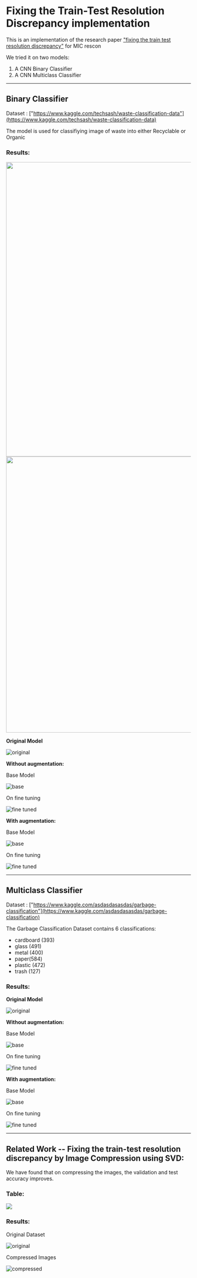# Fixing the Train-Test Resolution Discrepancy implementation
This is an implementation of the research paper ["fixing the train test resolution discrepancy"](https://arxiv.org/pdf/1906.06423.pdf) for MIC rescon

We tried it on two models:
1. A CNN Binary Classifier
2. A CNN Multiclass Classifier

<hr>

## Binary Classifier

Dataset : ["https://www.kaggle.com/techsash/waste-classification-data"](https://www.kaggle.com/techsash/waste-classification-data)

The model is used for classifiying image of waste into either Recyclable or Organic

### Results:
<img src="https://github.com/GAmuzak/fixing-train-test-resolution-discrepancy-implementation/blob/main/Binary%20Classification-%20FixRes/results/table.png" height="800"/>

<img src="https://github.com/GAmuzak/fixing-train-test-resolution-discrepancy-implementation/blob/main/Binary%20Classification-%20FixRes/results/table2.png" height="750"/>

**Original Model**

![original](https://github.com/GAmuzak/fixing-train-test-resolution-discrepancy-implementation/blob/main/Binary%20Classification-%20FixRes/results/original.png)

**Without augmentation:**

Base Model

![base](https://github.com/GAmuzak/fixing-train-test-resolution-discrepancy-implementation/blob/main/Binary%20Classification-%20FixRes/results/no%20aug%20base%20model.png)

On fine tuning

![fine tuned](https://github.com/GAmuzak/fixing-train-test-resolution-discrepancy-implementation/blob/main/Binary%20Classification-%20FixRes/results/no%20aug%20fine%20tuning%20same.png)

**With augmentation:**

Base Model

![base](https://github.com/GAmuzak/fixing-train-test-resolution-discrepancy-implementation/blob/main/Binary%20Classification-%20FixRes/results/with%20aug%20base%20model.png)

On fine tuning

![fine tuned](https://github.com/GAmuzak/fixing-train-test-resolution-discrepancy-implementation/blob/main/Binary%20Classification-%20FixRes/results/with%20aug%20fine%20tuning%20half.png)

<hr>

## Multiclass Classifier

Dataset : ["https://www.kaggle.com/asdasdasasdas/garbage-classification"](https://www.kaggle.com/asdasdasasdas/garbage-classification)

The Garbage Classification Dataset contains 6 classifications:
- cardboard (393)
- glass (491)
- metal (400)
- paper(584)
- plastic (472)
- trash (127)

### Results:

**Original Model**

![original](https://github.com/GAmuzak/fix-res/blob/main/Multiclass%20FixRes/graphs/original.png)

**Without augmentation:**

Base Model

![base](https://github.com/GAmuzak/fix-res/blob/main/Multiclass%20FixRes/graphs/only%20crops_base.png)

On fine tuning

![fine tuned](https://github.com/GAmuzak/fix-res/blob/main/Multiclass%20FixRes/graphs/crop_finetune.png)

**With augmentation:**

Base Model

![base](https://github.com/GAmuzak/fix-res/blob/main/Multiclass%20FixRes/graphs/aug_base.png)

On fine tuning

![fine tuned](https://github.com/GAmuzak/fix-res/blob/main/Multiclass%20FixRes/graphs/aug_fine.png)

<hr>

## Related Work -- Fixing the train-test resolution discrepancy by Image Compression using SVD:

We have found that on compressing the images, the validation and test accuracy improves.

### Table:

<img src = "https://github.com/GAmuzak/fix-res/blob/main/ImageCompression/table/comparisontable.png">

### Results:

Original Dataset

![original](https://github.com/GAmuzak/fix-res/blob/main/ImageCompression/graphs/original.jpeg)

Compressed Images

![compressed](https://github.com/GAmuzak/fix-res/blob/main/ImageCompression/graphs/finetune.jpeg)
